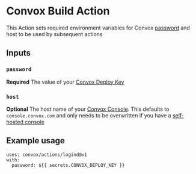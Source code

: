 # Convox Build Action
This Action sets required environment variables for Convox [password](https://docs.convox.com/console/deploy-keys) and host to be used by subsequent actions 

## Inputs
### `password`
**Required** The value of your [Convox Deploy Key](https://docs.convox.com/console/deploy-keys)
### `host`
**Optional** The host name of your [Convox Console](https://docs.convox.com/introduction/console). This defaults to `console.convox.com` and only needs to be overwritten if you have a [self-hosted console](https://docs.convox.com/reference/hipaa-compliance#run-a-private-convox-console)

## Example usage
```
uses: convox/actions/logind@v1
with:
  password: ${{ secrets.CONVOX_DEPLOY_KEY }}
```